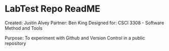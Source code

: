 # LabTest Repo ReadME

Created: Justin Alvey
Partner: Ben King
Designed for: CSCI 3308 - Software Method and Tools
 
Purpose: To experiment with Github and Version Control in a public repository
